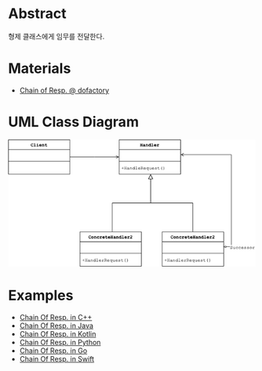 # Abstract

형제 클래스에게 임무를 전달한다.

# Materials

* [Chain of Resp. @ dofactory](https://www.dofactory.com/net/chain-of-resp-design-pattern)

# UML Class Diagram

![](chain_of_resp.drawio.png)

# Examples

* [Chain Of Resp. in C++](/cpp/cpp_gof_designpattern.md#chain-of-resp)
* [Chain Of Resp. in Java](/java/java_gof_designpattern.md#chain-of-resp)
* [Chain Of Resp. in Kotlin](/kotlin/kotlin_gof_design_pattern.md#chain-of-resp)
* [Chain Of Resp. in Python](/python/python_gof_designpattern.md#chain-of-resp)
* [Chain Of Resp. in Go](/go/go_gof_design_pattern.md#chain-of-resp)
* [Chain Of Resp. in Swift](/swift/swift_gof_designpattern.md#chain-of-resp)
